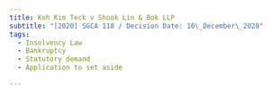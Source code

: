 ```yaml
---
title: Koh Kim Teck v Shook Lin & Bok LLP
subtitle: "[2020] SGCA 118 / Decision Date: 10\_December\_2020"
tags:
  - Insolvency Law
  - Bankruptcy
  - Statutory demand
  - Application to set aside

---
```

